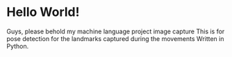 # Hello World!
Guys, please behold my machine language project image capture
This is for pose detection for the landmarks captured during the movements
Written in Python.
